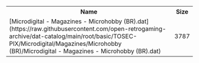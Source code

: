 <table>
<tr><th>Name</th><th>Size</th></tr>
<tr><td>
[Microdigital - Magazines - Microhobby (BR).dat](https://raw.githubusercontent.com/open-retrogaming-archive/dat-catalog/main/root/basic/TOSEC-PIX/Microdigital/Magazines/Microhobby (BR)/Microdigital - Magazines - Microhobby (BR).dat)
</td><td>3787</td></tr>
</table>
